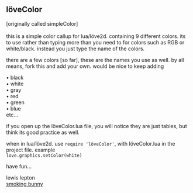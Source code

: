 löveColor
------
[originally called simpleColor]<br>
<br>this is a simple color callup for lua/löve2d.
containing 9 different colors.
its to use rather than typing more than you need to for colors such as RGB or white/black.
instead you just type the name of the colors.

there are a few colors [so far], these are the names you use as well. by all means, fork this and add your own. would be nice to keep adding

• black<br>
• white<br>
• gray<br>
• red<br>
• green<br>
• blue<br>
etc...

if you open up the löveColor.lua file, you will notice they are just tables, but think its good practice as well.

when in lua/löve2d. use `require 'löveColor'`, with löveColor.lua in the project file.
example<br>
`love.graphics.setColor(white)`

have fun...

lewis lepton<br>
[smoking bunny](http://smokingbunny.net)